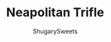 ---
layout: ../../layouts/MarkdownPostLayout.astro
title: Neapolitan Trifle
author: ShugarySweets
pubDate: 2018-12-13
description: "Delicious layered Neapolitan Trifle with chocolate and strawberry cake!"
image_url: https://www.shugarysweets.com/wp-content/uploads/2015/01/neapolitan-trifle-21.jpg
tags: ["Cake","American"]
calories: 188
protein: 3
carbohydrates: 22
fats: 10
fiber: 1
ingredients: ["1 chocolate cake mix, with ingredients","1 strawberry cake mix, with ingredients","1 box (3.4 ounce) instant chocolate pudding mix","2 cups milk","1 pint fresh strawberries, hulled and sliced","12 ounce Cool Whip, thawed"]
serves: 12
time: "45 minutes"
prepTime: "15 minutes"
instructions: ["Prepare cake mixes according to package directions in a 13x9 baking dish. Cool completely. You will only need HALF of each cake. You can put the remaining cake (cut into chunks) into the freezer for a later dessert.","Prepare chocolate pudding mix with milk according to package. Allow to set up in refrigerator for 5 minutes. In a large glass bowl, lay your chocolate cake and pour the prepared pudding over the cake. Top this with the strawberry cake and fresh berries. Cover the trifle in Cool Whip.","Optional: dip one of the strawberries in melted chocolate as a garnish.","Store in refrigerator until ready to serve. Keep in refrigerator for up to 3 days. ENJOY."]
nutrition: ["188 calories","22 grams carbohydrates","12 milligrams cholesterol","10 grams fat","1 grams fiber","3 grams protein","8 grams saturated fat","107 milligrams sodium","14 grams sugar","0 grams trans fat","2 grams unsaturated fat"]
---